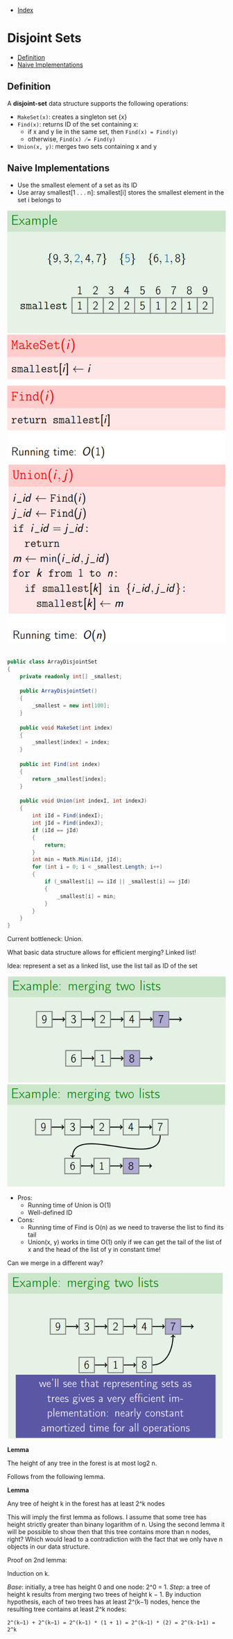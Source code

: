 * [Index](https://github.com/KiraDiShira/AlgorithmsAndDataStructures/blob/master/README.md#project-title)

# Disjoint Sets

* [Definition](#definition)
* [Naive Implementations](#naive-implementations)

## Definition

A **disjoint-set** data structure supports the following operations:

* `MakeSet(x)`: creates a singleton set {x}
* `Find(x)`: returns ID of the set containing x:
    - if x and y lie in the same set, then `Find(x) = Find(y)`
    - otherwise, `Find(x) ̸= Find(y)` 
* `Union(x, y)`: merges two sets containing x and y

## Naive Implementations

* Use the smallest element of a set as its ID
* Use array smallest[1 . . . n]: smallest[i] stores the smallest element in the set i belongs to

<img src="https://github.com/KiraDiShira/AlgorithmsAndDataStructures/blob/master/RepoFiles/DisjointSet/Images/ds1.PNG" />

<img src="https://github.com/KiraDiShira/AlgorithmsAndDataStructures/blob/master/RepoFiles/DisjointSet/Images/ds2.PNG" />

<img src="https://github.com/KiraDiShira/AlgorithmsAndDataStructures/blob/master/RepoFiles/DisjointSet/Images/ds3.PNG" />

```c#

public class ArrayDisjointSet
{
    private readonly int[] _smallest;

    public ArrayDisjointSet()
    {
        _smallest = new int[100];
    }

    public void MakeSet(int index)
    {
        _smallest[index] = index;
    }

    public int Find(int index)
    {
        return _smallest[index];
    }

    public void Union(int indexI, int indexJ)
    {
        int iId = Find(indexI);
        int jId = Find(indexJ);
        if (iId == jId)
        {
            return;
        }
        int min = Math.Min(iId, jId);
        for (int i = 0; i < _smallest.Length; i++)
        {
            if (_smallest[i] == iId || _smallest[i] == jId)
            {
                _smallest[i] = min;
            }
        }
    }
}

```
Current bottleneck: Union.

What basic data structure allows for efficient merging? Linked list!

Idea: represent a set as a linked list, use the list tail as ID of the set

<img src="https://github.com/KiraDiShira/AlgorithmsAndDataStructures/blob/master/RepoFiles/DisjointSet/Images/ds4.PNG" />

<img src="https://github.com/KiraDiShira/AlgorithmsAndDataStructures/blob/master/RepoFiles/DisjointSet/Images/ds5.PNG" />

- Pros:
    * Running time of Union is O(1)
    * Well-defined ID    
- Cons:
    * Running time of Find is O(n) as we need to traverse the list to find its tail
    * Union(x, y) works in time O(1) only if we can get the tail of the list of x and the head of the list of y in constant time!
    
Can we merge in a different way?

<img src="https://github.com/KiraDiShira/AlgorithmsAndDataStructures/blob/master/RepoFiles/DisjointSet/Images/ds6.PNG" />

**Lemma**

The height of any tree in the forest is at most log2 n.

Follows from the following lemma.

**Lemma**

Any tree of height k in the forest has at least 2^k nodes

This will imply the first lemma as follows. I assume that some tree has height strictly greater than binany logarithm of n. Using the second lemma it will be possible to show then that this tree contains more than n nodes, right? Which would lead to a contradiction with the fact that we only have n objects in our data structure. 

Proof on 2nd lemma:

Induction on k.

*Base*: initially, a tree has height 0 and one node: 2^0 = 1.
*Step*: a tree of height k results from merging two trees of height k − 1. By induction hypothesis, each of two trees
has at least 2^(k−1) nodes, hence the resulting tree contains at least 2^k nodes: 

```
2^(k−1) + 2^(k−1) = 2^(k−1) * (1 + 1) = 2^(k−1) * (2) = 2^(k-1+1) = 2^k
```



